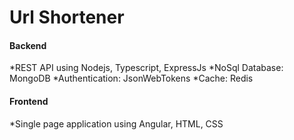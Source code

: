 # Url Shortener

#### Backend
*REST API using Nodejs, Typescript, ExpressJs
*NoSql Database: MongoDB
*Authentication: JsonWebTokens
*Cache: Redis 
#### Frontend
*Single page application using Angular, HTML, CSS
